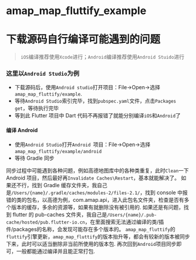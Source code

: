 # amap_map_fluttify_example

# 下载源码自行编译可能遇到的问题

> `iOS`编译推荐使用`Xcode`进行；`Android`编译推荐使用`Android Stuido`进行

### 这里以`Android Studio`为例

- 下载源码后，使用`Android
  studio`打开项目：File->Open->选择`amap_map_fluttify/example`.
- 等待`Android Studio`索引完毕，找到`pubspec.yaml`文件，点击`Packages
  get`，等待执行完毕
- 等到此 Flutter 项目中 Dart
  代码不再报错了就能分别编译`iOS`和`Android`了

#### 编译 Android

- 使用`Android Studio`打开`Android
  `项目：File->Open->选择`amap_map_fluttify/example/android`
- 等待 Gradle 同步

同步过程中可能遇到各种问题，例如高德地图库中的各种类重复，此时`Clean`一下 Android
项目，然后最好再`Invalidate Caches\Restart`，基本就能解决了。 如果还不行，找到
Gradle
缓存文件夹，我自己是`/Users/{name}/.gradle/caches/modules-2/files-2.1/`，找到
console
中报错的类的包名，以高德为例，com.amap.api，进入此包名文件夹，检查是否有多个版本的缓存，多余的资源等，如果有就删除没有被引用的.
如果还是有问题，找到 flutter 的 pub-caches
文件夹，我自己是`/Users/{name}/.pub-cache/hosted/pub.flutter-io.cn`，在里面搜索无法通过编译的类/插件/packages的名称，会发现可能存在多个版本的。
`amap_map_fluttify`的`fluttify`引擎更新，`amap_map_fluttify`的版本抬升等，都会有较新的版本被同步下来，此时可以适当删除非当前所使用的版本包.
再次回到`Android`项目同步即可，一般都能通过编译并且能正常打包.
